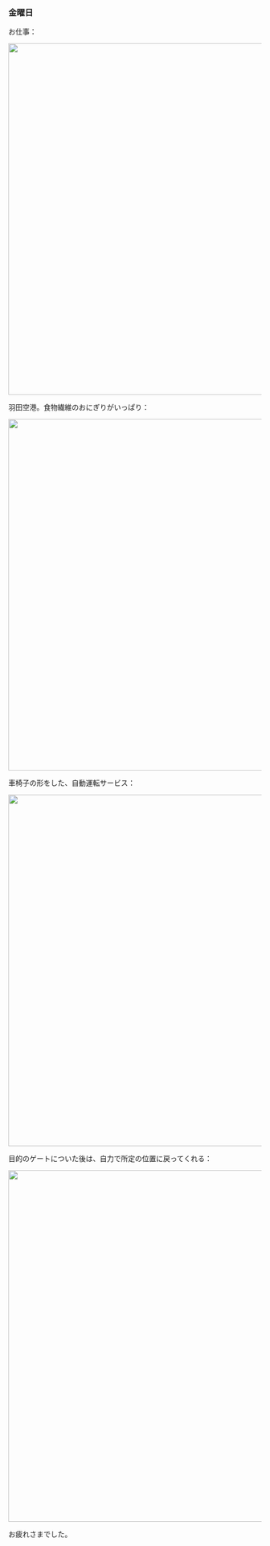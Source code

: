 ### 金曜日

お仕事：

<img src="https://i.imgur.com/v2kFN4z.jpeg" width="700">

羽田空港。食物繊維のおにぎりがいっぱり：

<img src="https://i.imgur.com/lLhvOZT.jpeg" width="700">

車椅子の形をした、自動運転サービス：

<img src="https://i.imgur.com/ph7puSi.jpeg" width="700">

目的のゲートについた後は、自力で所定の位置に戻ってくれる：

<img src="https://i.imgur.com/w9qgIYc.jpeg" width="700">

お疲れさまでした。
